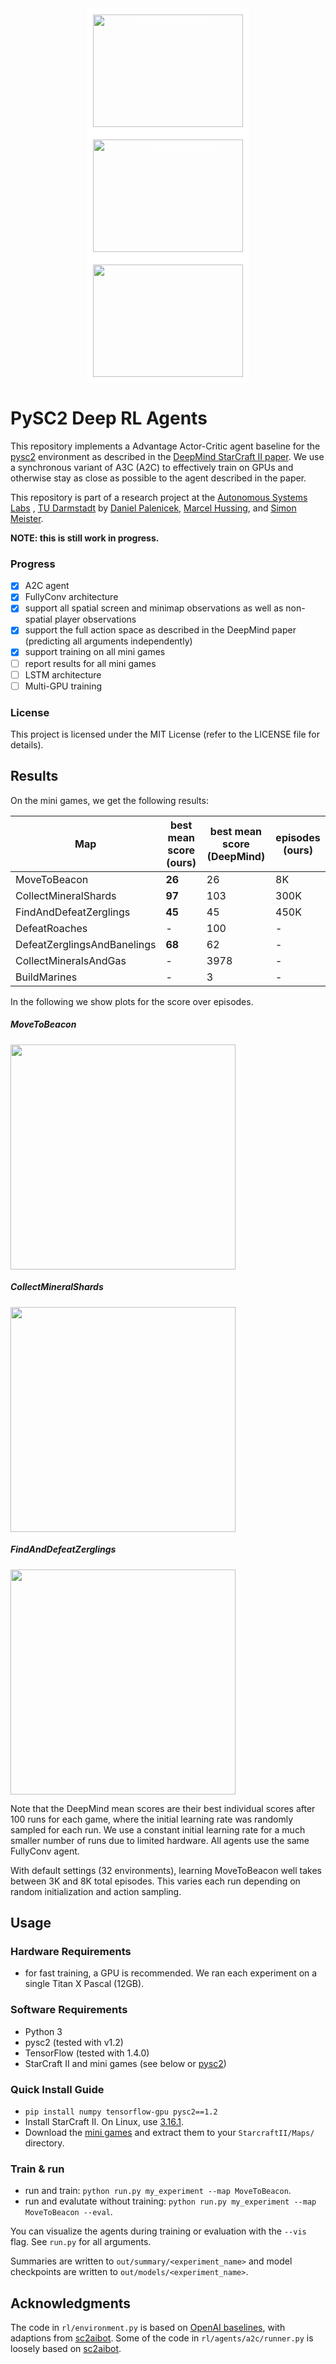 <div align="center">
  <a href="https://youtu.be/m2pC9md0ixY"
     target="_blank"
     style="color:white">
    <img src="https://user-images.githubusercontent.com/22519290/36123695-c69e17dc-104d-11e8-80bd-33726f3f0f12.gif"
         alt="MoveToBeacon"
         width="240" height="180" border="10" />
  </a>
  <a href="https://youtu.be/lpOlKfyhIXc"
     target="_blank"
     style="color:white">
    <img src="https://user-images.githubusercontent.com/22519290/36123698-c910b650-104d-11e8-8019-8825187b677f.gif"
         alt="CollectMineralShards"
         width="240" height="180" border="10" />
  </a>
  <a href="https://youtu.be/GFRsXx0imHc"
     target="_blank"
     style="color:white">
    <img src="https://user-images.githubusercontent.com/22519290/36123701-cabcb13e-104d-11e8-9aa8-7f1332d3cdb7.gif"
         alt="FindAndDefeatZerglings"
         width="240" height="180" border="10" />
  </a>
</div>

# PySC2 Deep RL Agents

This repository implements a Advantage Actor-Critic agent baseline for the
[pysc2](https://github.com/deepmind/pysc2/)
environment as described in the
[DeepMind StarCraft II paper](https://deepmind.com/documents/110/sc2le.pdf).
We use a synchronous variant of A3C (A2C) to effectively train on GPUs and
otherwise stay as close as possible to the agent described in the paper.

This repository is part of a research project at the
[Autonomous Systems Labs](http://www.ias.informatik.tu-darmstadt.de/)
, [TU Darmstadt](https://www.tu-darmstadt.de/) by
[Daniel Palenicek](https://github.com/danielpalen),
[Marcel Hussing](https://github.com/marcelhussing), and
[Simon Meister](https://github.com/simonmeister).

**NOTE: this is still work in progress.**

### Progress
- [x] A2C agent
- [x] FullyConv architecture
- [x] support all spatial screen and minimap observations as well as non-spatial player observations
- [x] support the full action space as described in the DeepMind paper
(predicting all arguments independently)
- [x] support training on all mini games
- [ ] report results for all mini games
- [ ] LSTM architecture
- [ ] Multi-GPU training

### License

This project is licensed under the MIT License (refer to the LICENSE file for details).

## Results

On the mini games, we get the following results:

| Map | best mean score (ours) |  best mean score (DeepMind) | episodes (ours) |
| --- | --- | --- | --- |
| MoveToBeacon | **26** | 26 | 8K |
| CollectMineralShards | **97** | 103 | 300K |
| FindAndDefeatZerglings | **45** | 45 | 450K |
| DefeatRoaches | - | 100 | - |
| DefeatZerglingsAndBanelings | **68** | 62 | - |
| CollectMineralsAndGas | - | 3978 | - |
| BuildMarines | - | 3 | - |

In the following we show plots for the score over episodes.

##### MoveToBeacon
<img src="https://user-images.githubusercontent.com/22519290/35693701-3b4b469a-077f-11e8-942d-c645644fa671.png" width="360">

##### CollectMineralShards
<img src="https://user-images.githubusercontent.com/22519290/35692346-66e966fa-077b-11e8-8ad3-03afc684b8bf.png" width="360">

##### FindAndDefeatZerglings
<img src="https://user-images.githubusercontent.com/22519290/35964384-e7ebe570-0cb7-11e8-90af-9ad495d42469.png" width="360">

Note that the DeepMind mean scores are their best individual scores after 100 runs for each
game, where the initial learning rate was randomly sampled for each run.
We use a constant initial learning rate for a much smaller number of runs due to limited hardware.
All agents use the same FullyConv agent.

With default settings (32 environments), learning MoveToBeacon well takes between 3K and 8K total episodes.
This varies each run depending on random initialization and action sampling.

## Usage

### Hardware Requirements
- for fast training, a GPU is recommended.
We ran each experiment on a single Titan X Pascal (12GB).

### Software Requirements
- Python 3
- pysc2 (tested with v1.2)
- TensorFlow (tested with 1.4.0)
- StarCraft II and mini games (see below or
  [pysc2](https://github.com/deepmind/pysc2/))

### Quick Install Guide
- `pip install numpy tensorflow-gpu pysc2==1.2`
- Install StarCraft II. On Linux, use
[3.16.1](http://blzdistsc2-a.akamaihd.net/Linux/SC2.3.16.1.zip).
- Download the
[mini games](https://github.com/deepmind/pysc2/releases/download/v1.2/mini_games.zip)
and extract them to your `StarcraftII/Maps/` directory.

### Train & run
- run and train: `python run.py my_experiment --map MoveToBeacon`.
- run and evalutate without training: `python run.py my_experiment --map MoveToBeacon --eval`.

You can visualize the agents during training or evaluation with the `--vis` flag.
See `run.py` for all arguments.

Summaries are written to `out/summary/<experiment_name>`
and model checkpoints are written to `out/models/<experiment_name>`.


## Acknowledgments
The code in `rl/environment.py` is based on
[OpenAI baselines](https://github.com/openai/baselines/tree/master/baselines/a2c),
with adaptions from
[sc2aibot](https://github.com/pekaalto/sc2aibot).
Some of the code in `rl/agents/a2c/runner.py` is loosely based on
[sc2aibot](https://github.com/pekaalto/sc2aibot).
